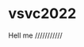 # vsvc2022
Hell me
///////////
<!DOCTYPE html>
<html> 
        <head> 
              <meta charset="UTF-8"> 
              <title>hell me </title> 
              <link rel="stylesheet" type="text/css" href="https://maxcdn.bootstrapcdn.com/font-awesome/4.7.0/css/font-awesome.min.css"> 
              <style> 
                 /* CSS goes here, at the top of the page */ 
              </style> 
        </head> 
        <body> 
              <script src="https://ajax.googleapis.com/ajax/libs/jquery/3.1.1/jquery.min.js" type="text/javascript"></script> 
              <script type="text/javascript"> 
                   /* JavaScript goes here, at the bottom of the page */ 
              </script> 
        </body>
</html>
